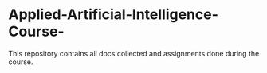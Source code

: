 # Applied-Artificial-Intelligence-Course-
This repository contains all docs collected and assignments done during the course.
